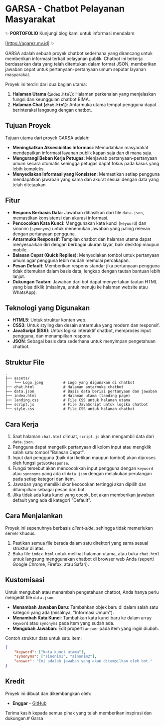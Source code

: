 # GARSA - Chatbot Pelayanan Masyarakat

✨ **PORTOFOLIO** Kunjungi blog kami untuk informasi mendalam: 

[https://agarez.my.id] ✨

GARSA adalah sebuah proyek chatbot sederhana yang dirancang untuk memberikan informasi terkait pelayanan publik. Chatbot ini bekerja berdasarkan data yang telah ditentukan dalam format JSON, memberikan jawaban cepat untuk pertanyaan-pertanyaan umum seputar layanan masyarakat.

Proyek ini terdiri dari dua bagian utama:
1.  **Halaman Utama (`index.html`)**: Halaman perkenalan yang menjelaskan fungsi dan keunggulan chatbot BIMA.
2.  **Halaman Chat (`chat.html`)**: Antarmuka utama tempat pengguna dapat berinteraksi langsung dengan chatbot.

## Tujuan Proyek

Tujuan utama dari proyek GARSA adalah:
- **Meningkatkan Aksesibilitas Informasi**: Memudahkan masyarakat mendapatkan informasi layanan publik kapan saja dan di mana saja.
- **Mengurangi Beban Kerja Petugas**: Menjawab pertanyaan-pertanyaan umum secara otomatis sehingga petugas dapat fokus pada kasus yang lebih kompleks.
- **Menyediakan Informasi yang Konsisten**: Memastikan setiap pengguna mendapatkan jawaban yang sama dan akurat sesuai dengan data yang telah ditetapkan.

## Fitur

- **Respons Berbasis Data**: Jawaban dihasilkan dari file `data.json`, memastikan konsistensi dan akurasi informasi.
- **Pencocokan Kata Kunci**: Menggunakan kata kunci (`keyword`) dan sinonim (`synonyms`) untuk menemukan jawaban yang paling relevan dengan pertanyaan pengguna.
- **Antarmuka Responsif**: Tampilan chatbot dan halaman utama dapat menyesuaikan diri dengan berbagai ukuran layar, baik desktop maupun mobile.
- **Balasan Cepat (Quick Replies)**: Menyediakan tombol untuk pertanyaan umum agar pengguna lebih mudah memulai percakapan.
- **Pesan Default**: Memberikan respons standar jika pertanyaan pengguna tidak ditemukan dalam basis data, lengkap dengan tautan bantuan lebih lanjut.
- **Dukungan Tautan**: Jawaban dari bot dapat menyertakan tautan HTML yang bisa diklik (misalnya, untuk menuju ke halaman website atau WhatsApp).

## Teknologi yang Digunakan

- **HTML5**: Untuk struktur konten web.
- **CSS3**: Untuk styling dan desain antarmuka yang modern dan responsif.
- **JavaScript (ES6)**: Untuk logika interaktif chatbot, memproses input pengguna, dan menampilkan respons.
- **JSON**: Sebagai basis data sederhana untuk menyimpan pengetahuan chatbot.

## Struktur File

```
.
├── assets/
│   └── Logo.jpeg         # Logo yang digunakan di chatbot
├── chat.html             # Halaman antarmuka chatbot
├── data.json             # Basis data berisi pertanyaan dan jawaban
├── index.html            # Halaman utama (landing page)
├── landing.css           # File CSS untuk halaman utama
├── script.js             # File JavaScript untuk logika chatbot
└── style.css             # File CSS untuk halaman chatbot
```

## Cara Kerja

1.  Saat halaman `chat.html` dimuat, `script.js` akan mengambil data dari `data.json`.
2.  Pengguna dapat mengetik pertanyaan di kolom input atau mengklik salah satu tombol "Balasan Cepat".
3.  Input dari pengguna (baik dari ketikan maupun tombol) akan diproses oleh fungsi `getBotResponse`.
4.  Fungsi tersebut akan mencocokkan input pengguna dengan `keyword` atau `synonyms` yang ada di `data.json` dengan melakukan perulangan pada setiap kategori dan item.
5.  Jawaban yang memiliki skor kecocokan tertinggi akan dipilih dan ditampilkan sebagai pesan dari bot.
6.  Jika tidak ada kata kunci yang cocok, bot akan memberikan jawaban default yang ada di kategori "Default".

## Cara Menjalankan

Proyek ini sepenuhnya berbasis *client-side*, sehingga tidak memerlukan server khusus.

1.  Pastikan semua file berada dalam satu direktori yang sama sesuai struktur di atas.
2.  Buka file `index.html` untuk melihat halaman utama, atau buka `chat.html` untuk langsung menggunakan chatbot di browser web Anda (seperti Google Chrome, Firefox, atau Safari).

## Kustomisasi

Untuk mengubah atau menambah pengetahuan chatbot, Anda hanya perlu mengedit file `data.json`.

- **Menambah Jawaban Baru**: Tambahkan objek baru di dalam salah satu kategori yang ada (misalnya, "Informasi Umum").
- **Menambah Kata Kunci**: Tambahkan kata kunci baru ke dalam array `keyword` atau `synonyms` pada item yang sudah ada.
- **Mengubah Jawaban**: Edit properti `answer` pada item yang ingin diubah.

Contoh struktur data untuk satu item:
```json
{
    "keyword": ["kata kunci utama"],
    "synonyms": ["sinonim1", "sinonim2"],
    "answer": "Ini adalah jawaban yang akan ditampilkan oleh bot."
}
```

## Kredit

Proyek ini dibuat dan dikembangkan oleh:
- **Enggar** - [GitHub](https://github.com/Agarezs)

Terima kasih kepada semua pihak yang telah memberikan inspirasi dan dukungan.# Garsa
